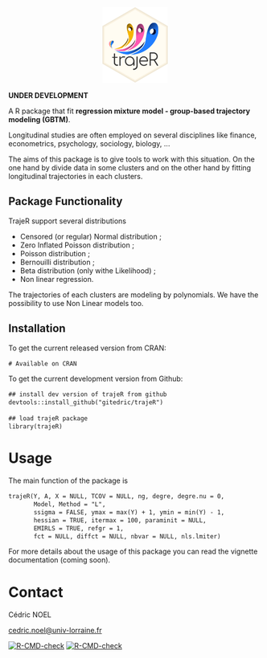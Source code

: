 <p align="center">
  <img src="inst/logo/logotrajeR.png" height="150" />
</p>

**UNDER DEVELOPMENT**

 A R package that fit **regression mixture model - group-based trajectory modeling (GBTM)**. 

Longitudinal studies are often employed on several disciplines like finance, econometrics, psychology, sociology, biology,  ...

The aims of this package is to give tools to work with this situation. On the one hand by divide data in some clusters and on the other hand by fitting longitudinal trajectories in each clusters.

## Package Functionality


TrajeR support several distributions 

- Censored (or regular) Normal distribution ;
- Zero Inflated Poisson distribution ;
- Poisson distribution ;
- Bernouilli distribution ;
- Beta distribution (only withe Likelihood) ;
- Non linear regression.

The trajectories of each clusters are modeling by polynomials. We have the possibility to use Non Linear models too.

## Installation

To get the current released version from CRAN:

```{r}
# Available on CRAN
```

To get the current development version from Github:


```{r}
## install dev version of trajeR from github
devtools::install_github("gitedric/trajeR")

## load trajeR package
library(trajeR)
```

# Usage
The main function of the package is 

```{r}
trajeR(Y, A, X = NULL, TCOV = NULL, ng, degre, degre.nu = 0, 
       Model, Method = "L", 
       ssigma = FALSE, ymax = max(Y) + 1, ymin = min(Y) - 1,
       hessian = TRUE, itermax = 100, paraminit = NULL, 
       EMIRLS = TRUE, refgr = 1,
       fct = NULL, diffct = NULL, nbvar = NULL, nls.lmiter)
```

For more details about the usage of this package you can read the vignette documentation  (coming soon).

# Contact

Cédric NOEL

cedric.noel@univ-lorraine.fr

<!-- badges: start -->
  [![R-CMD-check](https://github.com/gitedric/trajeR/workflows/R-CMD-check/badge.svg)](https://github.com/gitedric/trajeR/actions)
[![R-CMD-check](https://github.com/gitedric/trajeR/workflows/R-CMD-check/badge.svg)](https://github.com/gitedric/trajeR/actions)
<!-- badges: end -->
